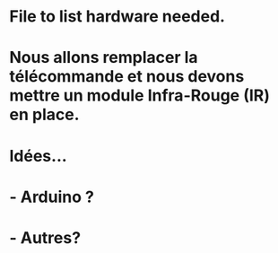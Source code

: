 # File to list hardware needed. 

# Nous allons remplacer la télécommande et nous devons mettre un module Infra-Rouge (IR) en place. 
# Idées... 
#   - Arduino ? 
#   - Autres? 

